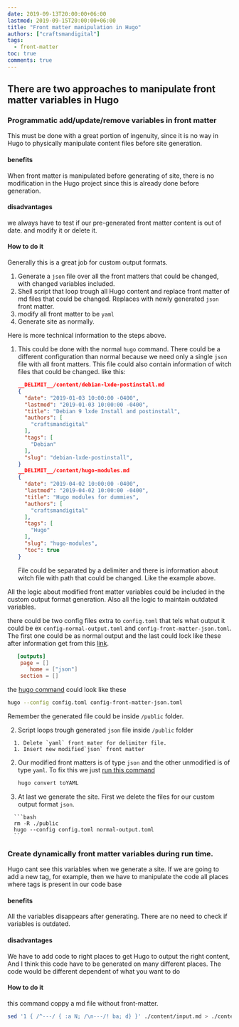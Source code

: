 ```yaml
---
date: 2019-09-13T20:00:00+06:00
lastmod: 2019-09-15T20:00:00+06:00
title: "Front matter manipulation in Hugo"
authors: ["craftsmandigital"]
tags:
  - front-matter 
toc: true
comments: true
---
```


## There are two approaches to manipulate front matter variables in Hugo

### Programmatic add/update/remove variables in front matter
This must be done with a great portion of ingenuity, since it is no way in Hugo to physically manipulate content files before site generation.

#### benefits
When front matter is manipulated before generating of site, there is no modification in the Hugo project since this is already done before generation.

#### disadvantages
we always have to test if our pre-generated front matter content is out of date. and modify it or delete it.

#### How to do it

Generally this is a great job for custom output formats. 

1. Generate a `json` file over all the front matters that could be changed, with changed variables included.
1. Shell script that loop trough all Hugo content and replace front matter of md files that could be changed. Replaces with newly generated `json` front matter.
1. modify all front matter to be `yaml`
1. Generate site as normally.

Here is more technical information to the steps above.

1. This could be done with the normal `hugo` command. There could be a different configuration than normal because we need only a single `json` file with all front matters. This file could also contain information of witch files that could be changed. like this:
   ```json
   __DELIMIT__/content/debian-lxde-postinstall.md
   {
     "date": "2019-01-03 10:00:00 -0400",
     "lastmod": "2019-01-03 10:00:00 -0400",
     "title": "Debian 9 lxde Install and postinstall",
     "authors": [
       "craftsmandigital"
     ],
     "tags": [
       "Debian"
     ],
     "slug": "debian-lxde-postinstall",
   }
   __DELIMIT__/content/hugo-modules.md
   {
     "date": "2019-04-02 10:00:00 -0400",
     "lastmod": "2019-04-02 10:00:00 -0400",
     "title": "Hugo modules for dummies",
     "authors": [
       "craftsmandigital"
     ],
     "tags": [
       "Hugo"
     ],
     "slug": "hugo-modules",
     "toc": true
   }
   ```
   File could be separated by a delimiter and there is information about witch file with path that could be changed. Like the example above.
   
All the logic about modified front matter variables could be included in the custom output format generation. Also all the logic to maintain outdated variables.
   
there could be two config files extra to `config.toml` that tels what output it could be ex `config-normal-output.toml` and `config-front-matter-json.toml`. The first one could be as normal output and the last could lock like these after information get from this [link](https://forestry.io/blog/build-a-json-api-with-hugo/?q=&hPP=10&idx=blog&p=0).
   
```toml
   [outputs]
    page = []
       home = ["json"]
    section = []
   ```

   the [hugo command](https://gohugo.io/commands/hugo/) could look like these

   ```bash
hugo --config config.toml config-front-matter-json.toml
   ```

   Remember the generated file could be inside `/public` folder.

   
   
   2.  Script loops trough generated `json` file inside `/public` folder
   
      1. Delete `yaml` front mater for delimiter file.
      1. Insert new modified`json` front matter 
   
   2. Our modified front matters is of type `json` and the other unmodified is of type `yaml`. To fix this we just [run this command](https://gohugo.io/commands/hugo_convert_toyaml/)
   
      ```bash
      hugo convert toYAML
      ```
   
   4.  At last we generate the site. First we delete the files for our custom output format `json`.
   
      ```bash
      rm -R ./public
      hugo --config config.toml normal-output.toml
      ```
   
      
   
   
   
   
   
   
   
   
   
   
   
   
   
   
   
   
   

### Create dynamically front matter variables during run time.
Hugo cant see this variables when we generate a site. If we are going to add a new tag, for example, then we have to manipulate the code all places where tags is present in our code base

#### benefits
All the variables disappears after generating. There are no need to check if variables is outdated.

#### disadvantages
We have to add code to right places to get Hugo to output the right content, And I think this code have to be generated on many different places. The code would be different dependent of what you want to do

#### How to do it


this command coppy a md file without front-matter.

```bash
sed '1 { /^---/ { :a N; /\n---/! ba; d} }' ./content/input.md > ./content/putput.md
```
<!--stackedit_data:
eyJoaXN0b3J5IjpbLTkzOTg1NjM3NV19
-->
